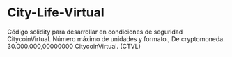 # City-Life-Virtual
Código solidity para desarrollar 
en condiciones de seguridad CitycoinVirtual.
Número máximo de unidades y formato.,
 De cryptomoneda.
30.000.000,00000000 CitycoinVirtual. (CTVL)

